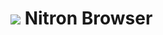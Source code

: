 # ![](https://user-images.githubusercontent.com/83380088/157580563-eec83b38-d432-4eaa-8f41-5f7bfff3fe46.png) Nitron Browser
